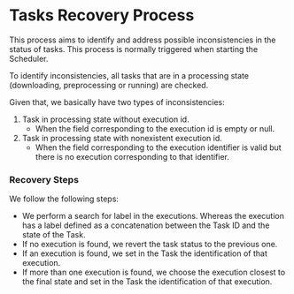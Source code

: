 # Tasks Recovery Process

This process aims to identify and address possible inconsistencies in the status of tasks. This process is normally triggered when starting the Scheduler.

To identify inconsistencies, all tasks that are in a processing state (downloading, preprocessing or running) are checked.

Given that, we basically have two types of inconsistencies:
1. Task in processing state without execution id.
    - When the field corresponding to the execution id is empty or null.
2. Task in processing state with nonexistent execution id.
    - When the field corresponding to the execution identifier is valid but there is no execution corresponding to that identifier.

### Recovery Steps

We follow the following steps:
- We perform a search for label in the executions. Whereas the execution has a label defined as a concatenation between the Task ID and the state of the Task.
- If no execution is found, we revert the task status to the previous one.
- If an execution is found, we set in the Task the identification of that execution.
- If more than one execution is found, we choose the execution closest to the final state and set in the Task the identification of that execution.